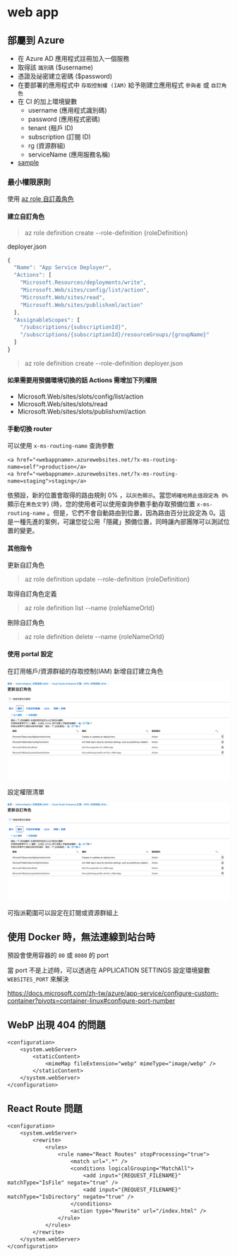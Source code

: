 # web app

## 部屬到 Azure

* 在 Azure AD 應用程式註冊加入一個服務
* 取得該 `識別碼` \($username\)
* 憑證及祕密建立密碼 \($password\)
* 在要部署的應用程式中 `存取控制權 (IAM)` 給予剛建立應用程式 `參與者` 或 `自訂角色`
* 在 CI 的加上環境變數
  * username \(應用程式識別碼\)
  * password \(應用程式密碼\)
  * tenant \(租戶 ID\)
  * subscription \(訂閱 ID\)
  * rg \(資源群組\)
  * serviceName \(應用服務名稱\)
* [sample](https://gitlab.com/weitingTW/azure-deploy/)

### 最小權限原則

使用 [az role 自訂義角色](https://docs.microsoft.com/zh-tw/azure/role-based-access-control/custom-roles-cli)

#### 建立自訂角色

> az role definition create --role-definition {roleDefinition}

deployer.json

```javascript
{
  "Name": "App Service Deployer",
  "Actions": [
    "Microsoft.Resources/deployments/write",
    "Microsoft.Web/sites/config/list/action",
    "Microsoft.Web/sites/read",
    "Microsoft.Web/sites/publishxml/action"
  ],
  "AssignableScopes": [
    "/subscriptions/{subscriptionId}",
    "/subscriptions/{subscriptionId}/resourceGroups/{groupName}"
  ]
}
```

> az role definition create --role-definition deployer.json

#### 如果需要用預備環境切換的話 Actions 需增加下列權限

* Microsoft.Web/sites/slots/config/list/action
* Microsoft.Web/sites/slots/read
* Microsoft.Web/sites/slots/publishxml/action

#### 手動切換 router

可以使用 `x-ms-routing-name` 查詢參數

```markup
<a href="<webappname>.azurewebsites.net/?x-ms-routing-name=self">production</a>
<a href="<webappname>.azurewebsites.net/?x-ms-routing-name=staging">staging</a>
```

依預設，新的位置會取得的路由規則 0% ，以`灰色顯示`。當您`明確地將此值設定為 0%` 顯示在`黑色文字`\) \(時，您的使用者可以使用查詢參數手動存取預備位置 `x-ms-routing-name` 。但是，它們不會自動路由到位置，因為路由百分比設定為 0。這是一種先進的案例，可讓您從公用「隱藏」預備位置，同時讓內部團隊可以測試位置的變更。

#### 其他指令

更新自訂角色

> az role definition update --role-definition {roleDefinition}

取得自訂角色定義

> az role definition list --name {roleNameOrId}

刪除自訂角色

> az role definition delete --name {roleNameOrId}

#### 使用 portal 設定

在訂用帳戶/資源群組的存取控制\(IAM\) 新增自訂建立角色

![add](../../.gitbook/assets/020C9443-E57E-459E-95C5-113ADEB38B11.png)

設定權限清單

![list](../../.gitbook/assets/020C9443-E57E-459E-95C5-113ADEB38B11.png)

可指派範圍可以設定在訂閱或資源群組上



## 使用 Docker 時，無法連線到站台時

預設會使用容器的 `80` 或 `8080` 的 port

當 port 不是上述時，可以透過在 APPLICATION SETTINGS 設定環境變數 `WEBSITES_PORT` 來解決

<https://docs.microsoft.com/zh-tw/azure/app-service/configure-custom-container?pivots=container-linux#configure-port-number>

## WebP 出現 404 的問題

```web.config
<configuration>
    <system.webServer>
        <staticContent>
            <mimeMap fileExtension="webp" mimeType="image/webp" />
        </staticContent>
    </system.webServer>
</configuration>
```

## React Route 問題

```web.config
<configuration>
    <system.webServer>
        <rewrite>
            <rules>
                <rule name="React Routes" stopProcessing="true">
                    <match url=".*" />
                    <conditions logicalGrouping="MatchAll">
                        <add input="{REQUEST_FILENAME}" matchType="IsFile" negate="true" />
                        <add input="{REQUEST_FILENAME}" matchType="IsDirectory" negate="true" />
                    </conditions>
                    <action type="Rewrite" url="/index.html" />
                </rule>
            </rules>
        </rewrite>
    </system.webServer>
</configuration>
```